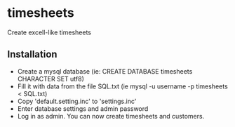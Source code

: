 # timesheets
Create excell-like timesheets

## Installation

- Create a mysql database (ie: CREATE DATABASE timesheets CHARACTER SET utf8)
- Fill it with data from the file SQL.txt (ie mysql -u username -p timesheets < SQL.txt)
- Copy 'default.setting.inc' to 'settings.inc'
- Enter database settings and admin password
- Log in as admin. You can now create timesheets and customers.



